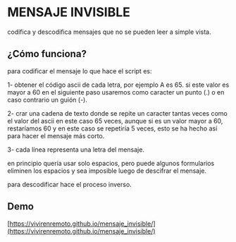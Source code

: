 # MENSAJE INVISIBLE

codifica y descodifica mensajes que no se pueden leer a simple vista.

## ¿Cómo funciona?

para codificar el mensaje lo que hace el script es:

1- obtener el código ascii de cada letra, por ejemplo A es 65. si este valor es mayor a 60 en el siguiente paso usaremos como caracter un punto (.) o en caso contrario un guión (-).

2- crar una cadena de texto donde se repite un caracter tantas veces como el valor del ascii en este caso 65 veces, aunque si es un valor mayor a 60, restaríamos 60 y en este caso se repetiría 5 veces, esto se ha hecho así para hacer el mensaje más corto.

3- cada línea representa una letra del mensaje.

en principio quería usar solo espacios, pero puede algunos formularios eliminen los espacios y sea imposible luego de descifrar el mensaje.

para descodificar hace el proceso inverso.

## Demo

[https://vivirenremoto.github.io/mensaje_invisible/](https://vivirenremoto.github.io/mensaje_invisible/)
